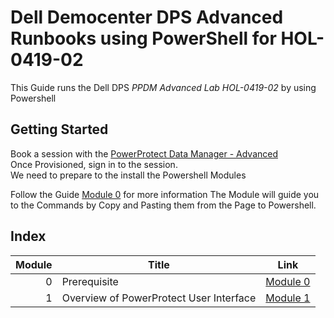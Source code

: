 # Dell Democenter DPS Advanced Runbooks using PowerShell for HOL-0419-02

This Guide runs the Dell DPS *PPDM Advanced Lab HOL-0419-02* by using Powershell

## Getting Started

Book a session with the [PowerProtect Data Manager - Advanced](https://democenter.dell.com/hol/HOL-0419-02)   
Once Provisioned, sign in to the session.  
We need to prepare to the install the Powershell Modules

Follow the Guide [Module 0](./Module_0.md) for more information 
The Module will guide you to the Commands by Copy and Pasting them from the Page to Powershell.  

## Index

Module | Title | Link
------:|---------------------|---
0 | Prerequisite | [Module 0](Module_0.md)
1 | Overview of PowerProtect User Interface | [Module 1](Module_1.md)


